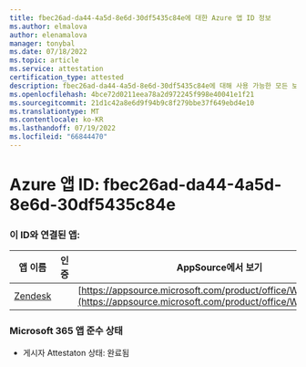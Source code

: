 ```yaml
---
title: fbec26ad-da44-4a5d-8e6d-30df5435c84e에 대한 Azure 앱 ID 정보
ms.author: elmalova
author: elenamalova
manager: tonybal
ms.date: 07/18/2022
ms.topic: article
ms.service: attestation
certification_type: attested
description: fbec26ad-da44-4a5d-8e6d-30df5435c84e에 대해 사용 가능한 모든 보안 및 규정 준수 정보입니다.
ms.openlocfilehash: 4bce72d0211eea78a2d972245f998e40041e1f21
ms.sourcegitcommit: 21d1c42a8e6d9f94b9c8f279bbe37f649ebd4e10
ms.translationtype: MT
ms.contentlocale: ko-KR
ms.lasthandoff: 07/19/2022
ms.locfileid: "66844470"
---
```

# <a name="azure-app-id-fbec26ad-da44-4a5d-8e6d-30df5435c84e"></a>Azure 앱 ID: fbec26ad-da44-4a5d-8e6d-30df5435c84e


### <a name="apps-associated-with-this-id"></a>이 ID와 연결된 앱:
| **앱 이름** | **인증** | **AppSource에서 보기** |
|--------------|---------------|-----------------------|
| [Zendesk](../forward/WA200003782.md) |  | [https://appsource.microsoft.com/product/office/WA200003782](https://appsource.microsoft.com/product/office/WA200003782) |

### <a name="microsoft-365-app-compliance-status"></a>Microsoft 365 앱 준수 상태
- 게시자 Attestaton 상태: 완료됨
